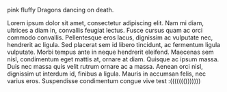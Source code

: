 pink fluffy Dragons dancing on death.

Lorem ipsum dolor sit amet, consectetur adipiscing elit. Nam mi diam, ultrices a diam in, convallis feugiat lectus. Fusce cursus quam ac orci commodo convallis. Pellentesque eros lacus, dignissim ac vulputate nec, hendrerit ac ligula. Sed placerat sem id libero tincidunt, ac fermentum ligula vulputate. Morbi tempus ante in neque hendrerit eleifend. Maecenas sem nisl, condimentum eget mattis at, ornare at diam. Quisque ac ipsum massa. Duis nec massa quis velit rutrum ornare ac a massa. Aenean orci nisl, dignissim ut interdum id, finibus a ligula. Mauris in accumsan felis, nec varius eros. Suspendisse condimentum congue vive
test :((((((()))))))